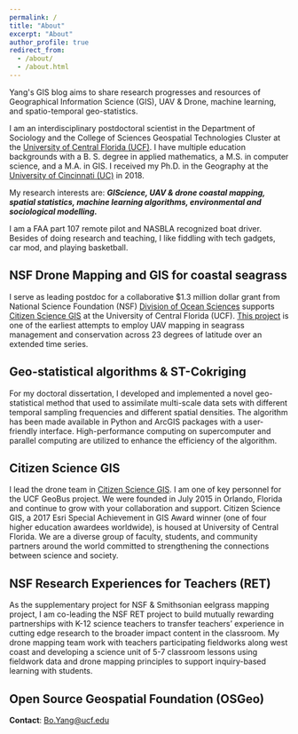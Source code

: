 ```yaml
---
permalink: /
title: "About"
excerpt: "About"
author_profile: true
redirect_from: 
  - /about/
  - /about.html
---
```

Yang's GIS blog aims to share research progresses and resources of Geographical Information Science (GIS), UAV & Drone, machine learning, and spatio-temporal geo-statistics. 

I am an interdisciplinary postdoctoral scientist in the 
Department of Sociology
and the College of Sciences Geospatial Technologies Cluster at 
the [University of Central Florida (UCF)](https://sciences.ucf.edu/sociology/). I have multiple education backgrounds with a B. S. degree in applied mathematics, a M.S. in computer science, and a M.A.  in GIS. I received my Ph.D. in 
the Geography at the [University of 
Cincinnati (UC)](
https://www.artsci.uc.edu/departments/geography.html/) in 2018. 

My research interests are: **_GIScience, UAV & drone coastal mapping, spatial 
statistics,  machine learning 
algorithms, environmental and sociological modelling._**

I am a FAA part 107 remote pilot and NASBLA recognized boat driver. Besides of doing research and teaching, I like fiddling with tech gadgets, car mod, and playing basketball.

## NSF Drone Mapping and GIS for coastal seagrass

I serve as leading postdoc for a collaborative $1.3 million dollar grant  from National Science Foundation (NSF) [Division of Ocean Sciences](https://www.nsf.gov/div/index.jsp?div=oce) supports [Citizen Science GIS](http://www.citizensciencegis.org/) at the University of Central Florida (UCF). [This project](http://www.citizensciencegis.org/projects/drone-mapping/) is one of the earliest attempts to employ UAV mapping in seagrass management and conservation across 23 degrees of latitude over an extended time series.


## Geo-statistical algorithms & ST-Cokriging

For my doctoral dissertation, I developed and implemented a novel geo-statistical method that used to assimilate multi-scale data sets with different temporal sampling frequencies and different spatial densities. The algorithm has been made available in Python and ArcGIS packages with a user-friendly interface. High-performance computing on supercomputer and parallel computing are utilized to enhance the efficiency of the algorithm. 

## Citizen Science GIS
I lead the drone team in [Citizen Science GIS](http://www.citizensciencegis.org/). I am one of key personnel for the UCF GeoBus project. We were founded in July 2015 in Orlando, Florida and continue to grow with your collaboration and support. Citizen Science GIS, a 2017 Esri Special Achievement in GIS Award winner (one of four higher education awardees worldwide), is housed at University of Central Florida. We are a diverse group of faculty, students, and community partners around the world committed to strengthening the connections between science and society.

## NSF Research Experiences for Teachers (RET)
As the supplementary project for NSF & Smithsonian eelgrass mapping project, I am co-leading the NSF RET project to build mutually rewarding partnerships with K-12 science teachers to transfer teachers’ experience in cutting edge research to the broader impact content in the classroom. My drone mapping team work with teachers participating fieldworks along west coast and developing a science unit of 5-7 classroom lessons using fieldwork data and drone mapping principles to support inquiry-based learning with students.

## Open Source Geospatial Foundation (OSGeo)


**Contact**: [Bo.Yang@ucf.edu](Bo.Yang@ucf.edu)